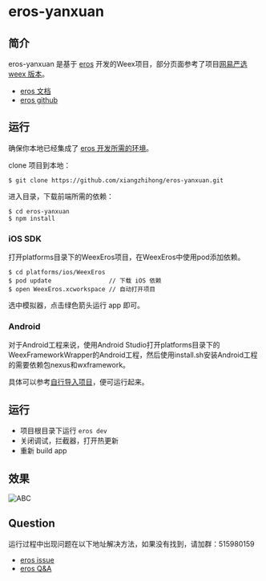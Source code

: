 # eros-yanxuan
## 简介


eros-yanxuan 是基于 [eros](https://bmfe.github.io/eros-docs/) 开发的Weex项目，部分页面参考了项目[网易严选 weex 版本](https://github.com/zwwill/yanxuan-weex-demo)。

- [eros 文档](https://bmfe.github.io/eros-docs/#/)
- [eros github](https://github.com/bmfe/eros-template)

## 运行
确保你本地已经集成了 [eros 开发所需的环境](https://bmfe.github.io/eros-docs/#/zh-cn/base_env)。

clone 项目到本地：
```
$ git clone https://github.com/xiangzhihong/eros-yanxuan.git
```

进入目录，下载前端所需的依赖：
```
$ cd eros-yanxuan
$ npm install
```

### iOS SDK
打开platforms目录下的WeexEros项目，在WeexEros中使用pod添加依赖。
```
$ cd platforms/ios/WeexEros
$ pod update                // 下载 iOS 依赖
$ open WeexEros.xcworkspace // 自动打开项目
```
选中模拟器，点击绿色箭头运行 app 即可。

### Android 
对于Android工程来说，使用Android Studio打开platforms目录下的WeexFrameworkWrapper的Android工程，然后使用install.sh安装Android工程的需要依赖包nexus和wxframework。

具体可以参考[自行导入项目](https://bmfe.github.io/eros-docs/#/zh-cn/base_init?id=android-%E5%AF%BC%E5%85%A5%E5%B7%A5%E7%A8%8B)，便可运行起来。

## 运行
- 项目根目录下运行 `eros dev`
- 关闭调试，拦截器，打开热更新
- 重新 build app

## 效果
![ABC](https://github.com/xiangzhihong/eros-yanxuan/blob/master/screen/0.jpg) 

## Question
运行过程中出现问题在以下地址解决方法，如果没有找到，请加群：515980159
- [eros issue](https://github.com/bmfe/eros-template/issues)
- [eros Q&A](https://bmfe.github.io/eros-docs/#/zh-cn/QA)



